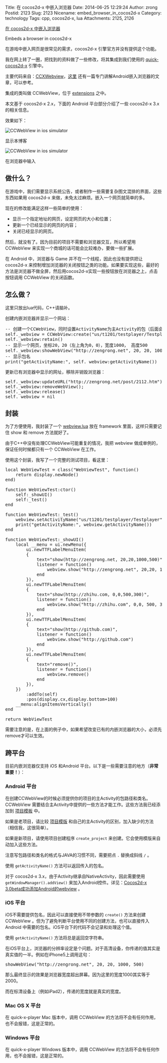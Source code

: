 Title: 在 cocos2d-x 中嵌入浏览器
Date: 2014-06-25 12:29:24
Author: zrong
Postid: 2123
Slug: 2123
Nicename: embed_browser_in_cocos2d-x
Category: technology
Tags: cpp, cocos2d-x, lua
Attachments: 2125, 2126

[在 cocos2d-x 中嵌入浏览器](http://zengrong.net/post/2123.htm)

Embeds a browser in cocos2d-x

在游戏中嵌入网页是很常见的需求，cocos2d-x 引擎官方并没有提供这个功能。

我在网上转了一圈，把找到的资料做了一些修改，将其集成到我们使用的 [quick-cocos2d-x][1] 引擎中。

主要代码来自：[CCXWebview][2]，[这里][3] 还有一篇专门讲解Android嵌入浏览器的文章，可以参考。

集成的类叫做 CCWebView，位于 [extensions][4] 之中。

本文基于 cocos2d-x 2.x，下面的 Android 平台部分介绍了一些 cocos2d-x 3.x的相关信息。

效果如下：<!--more-->

![CCWebView in ios simulator][10]

显示本博客

![CCWebView in ios simulator][11]

在浏览器中输入

## 做什么？

在游戏中，我们需要显示系统公告，或者制作一些需要复杂图文混排的界面，这些东西如果用 cocos2d-x 来做，未免太过麻烦。嵌入一个网页就简单的多。

现在的修改能满足这样一些简单的使用：

* 显示一个指定地址的网页，设定网页的大小和位置；
* 更新一个已经显示的网页的内容；
* 关闭已经显示的网页。

然后，就没有了。因为目前的项目不需要和浏览器交互，所以希望用 CCWebView 来实现一个商城的话可能会比较难办，要做一些扩展。

在 Android 中，浏览器与 Game 并不在一个线程，因此也没有提供把让cocos2d-x 来控制增加浏览器的关闭按钮之类的功能。如果要实现这些，最好的方法是浏览器不做全屏，然后用cocos2d-x实现一些按钮放在浏览器之上，点击按钮调用 CCWebView 的关闭函数。

## 怎么做？

这里只放出lua代码，C++请脑补。

创建内嵌浏览器并显示一个网站：

<pre lang="LUA">
-- 创建一个CCWebView，同时设置ActivityName为主Activity的包（后面会详述）
self._webview = CCWebView:create("us/t1201/testplayer/Testplayer")
self._webview:retain()
-- 显示一个网页，坐标20，20（左上角为0，0），宽度1000， 高度500
self._webview:showWebView("http://zengrong.net", 20, 20, 1000, 500)
-- 显示包名
print("getActivityName:", self._webview:getActivityName())
</pre>

更新已有浏览器中显示的网址，移除并销毁浏览器：

<pre lang="LUA">
self._webview:updateURL("http://zengrong.net/post/2112.htm")
self._webview:removeWebView();
self._webview:release()
self._webview = nil
</pre>

## 封装

为了方便使用，我封装了一个 [webview.lua][5] 放在 framework 里面，这样只需要记住 show 和 remove 方法就好了。

由于C++中没有处理CCWebView可能重复的情况，我把 webview 做成单例的，保证任何时候都只有一个 CCWebView 在工作。

使用这个封装，我写了一个完整的测试项目，看这里：

<pre lang="LUA">
local WebViewTest = class("WebViewTest", function()
	return display.newNode()
end)

function WebViewTest:ctor()
	self:_showUI()
	self:_test()
end

function WebViewTest:_test()
	webview.setActivityName("us/t1201/testplayer/Testplayer")
	print("getActivityName:", webview.getActivityName())
end

function WebViewTest:_showUI()
	local __menu = ui.newMenu({
		ui.newTTFLabelMenuItem(
		{
			text="show(http://zengrong.net, 20,20,1000,500)",
			listener = function()
				webview.show("http://zengrong.net", 20,20, 1000, 500)
			end
		}),
		ui.newTTFLabelMenuItem(
		{
			text="show(http://zhihu.com, 0,0,500,300)",
			listener = function()
				webview.show("http://zhihu.com", 0,0, 500, 300)
			end
		}),
		ui.newTTFLabelMenuItem(
		{
			text="show(http://github.com)",
			listener = function()
				webview.show("http://github.com")
			end
		}),
		ui.newTTFLabelMenuItem(
		{
			text="remove()",
			listener = function()
				webview.remove()
			end
		}),
	})
		:addTo(self)
		:pos(display.cx,display.bottom+100)
	__menu:alignItemsVertically()
end

return WebViewTest
</pre>

需要注意的是，在上面的例子中，如果希望改变已有的内嵌浏览器的大小，必须先remove才可以生效。

## 跨平台

目前内嵌浏览器仅支持 iOS 和Android 平台。以下是一些需要注意的地方（**非常重要！**）：

### Android 平台

在创建CCWebView的时候必须提供你的项目的主Activity的包路径和类名。CCWebView 需要结合主Activity中提供的一些方法才能工作。这些方法我已经添加到 [项目模板][6] 中。

如果是老项目，请比较 [项目模版][6] 和自己的主Activity的区别，加入缺少的方法（相信我，这很简单）。

如果是新项目，请使用项目创建程序 `create_project` 来创建。它会使用模版来自动加入这些方法。

注意写包路径和类名的格式与JAVA的习惯不同，需要把点 `.` 替换成斜线 `/` 。

使用 `getActivityName()` 方法可以返回传入的包名。

对于 cocos2d-x 3.x，由于Activity继承自NativeActivity，因此需要使用 `getWindowManager().addView()` 来加入Android控件。详见：[Cocos2d-x 3.0beta成功添加Android的webview][7] 。

### iOS 平台

iOS不需要提供包名，因此可以直接使用不带参数的 `create()` 方法来创建 CCWebView 。但为了避免判断平台使用不同的创建方法，也可以直接传入 Android 中需要的包名。iOS平台下的代码不会记录和处理这个值。

使用 `getActivityName()` 方法将总是返回空字符串。

在iOS平台上，浏览器的分辨率设定是个问题。对于高清设备，你传递的值其实是真实值的一半。例如在iPhone5上调用这句：

<pre lang="LUA">
showWebView("http://zengrong.net", 20, 20, 1000, 500)
</pre>

那么最终显示的效果是浏览器宽度超出屏幕。因为这里的宽度1000其实等于2000。

而在标清设备上（例如iPad2），传递的宽度就是真实的宽度。

### Mac OS X 平台

在 quick-x-player Mac 版本中，调用 CCWebView 的方法将不会有任何作用，也不会报错，这是正常的。

### Windows 平台

在 quick-x-player Windows 版本中，调用 CCWebView 的方法将不会有任何作用，也不会报错，这是正常的。

[1]: https://github.com/zrong/quick-cocos2d-x
[2]: https://github.com/go3k/CCXWebview
[3]: http://blog.csdn.net/jackystudio/article/details/17576995
[4]: https://github.com/zrong/quick-cocos2d-x/tree/zrong/lib/cocos2d-x/extensions/webview
[5]: https://github.com/zrong/quick-cocos2d-x/blob/zrong/framework/webview.lua
[6]: https://github.com/zrong/quick-cocos2d-x/blob/zrong/template/PROJECT_TEMPLATE_01/proj.android/src/__PROJECT_PACKAGE_FULL_NAME_L__/__PROJECT_PACKAGE_LAST_NAME_UF__.java
[7]: http://www.cocoachina.com/bbs/read.php?tid=196181
[10]: /wp-content/uploads/2014/06/webview1.png
[11]: /wp-content/uploads/2014/06/webview2.png
